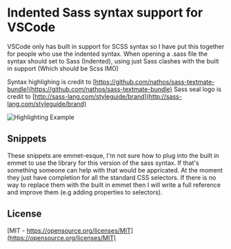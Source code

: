 # Indented Sass syntax support for VSCode
VSCode only has built in support for SCSS syntax so I have put this together for people who use the indented syntax.
When opening a .sass file the syntax should set to Sass (Indented), using just Sass clashes with the built in support (Which should be Scss IMO)

Syntax highlighing is credit to [https://github.com/nathos/sass-textmate-bundle](https://github.com/nathos/sass-textmate-bundle)
Sass seal logo is credit to [http://sass-lang.com/styleguide/brand](http://sass-lang.com/styleguide/brand)

![Highlighting Example](https://raw.githubusercontent.com/robinbentley/vscode-sass-indented/master/images/screenshot.png)

## Snippets
These snippets are emmet-esque, I'm not sure how to plug into the built in emmet to use the library for this version of the sass syntax. If that's something someone can help with that would be appricated.
At the moment they just have completion for all the standard CSS selectors. If there is no way to replace them with the built in emmet then I will write a full reference and improve them (e.g adding properties to selectors).

## License
[MIT - https://opensource.org/licenses/MIT](https://opensource.org/licenses/MIT)

